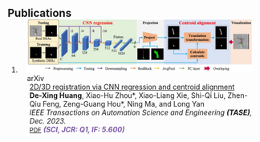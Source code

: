 <h2 id="publications" style="margin: 2px 0px -15px;">Publications</h2>

<div class="publications">
<ol class="bibliography">

<li>
<div class="pub-row">

  <div class="col-sm-3 abbr" style="position: relative;padding-right: 15px;padding-left: 15px;">
    <img src="assets/img/T-ASE2023.png" class="teaser img-fluid z-depth-1">
    <abbr class="badge">arXiv</abbr>
  </div>

  <div class="col-sm-9" style="position: relative;padding-right: 15px;padding-left: 20px;">
    <div class="title"><a href="https://ieeexplore.ieee.org/document/10381581">2D/3D registration via CNN regression and centroid alignment</a></div>
    <div class="author"><strong>De-Xing Huang</strong>, Xiao-Hu Zhou*, Xiao-Liang Xie, Shi-Qi Liu, Zhen-Qiu Feng, Zeng-Guang Hou*, Ning Ma, and Long Yan</div>
    <div class="periodical"><em>IEEE Transactions on Automation Science and Engineering <strong>(TASE)</strong>, Dec. 2023.</em></div>
    <div class="links">
      <a href="https://ieeexplore.ieee.org/document/10381581" class="btn btn-sm z-depth-0" role="button" target="_blank" style="font-size:12px;">PDF</a>
      <strong><i style="color:#7b5aa6">(SCI, JCR: Q1, IF: 5.600)</i></strong>
    </div>
  </div>
</div>
</li>
  
<br>

</ol>
</div>
